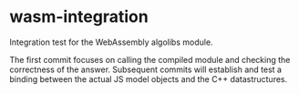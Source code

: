 # wasm-integration

Integration test for the WebAssembly algolibs module.

The first commit focuses on calling the compiled module and checking the correctness of the answer. Subsequent commits will establish and test a binding between the actual JS model objects and the C++ datastructures.

